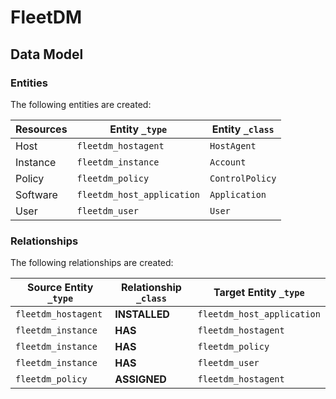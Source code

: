 # FleetDM

<!-- {J1_DOCUMENTATION_MARKER_START} -->
<!--
********************************************************************************
NOTE: ALL OF THE FOLLOWING DOCUMENTATION IS GENERATED USING THE
"j1-integration document" COMMAND. DO NOT EDIT BY HAND! PLEASE SEE THE DEVELOPER
DOCUMENTATION FOR USAGE INFORMATION:

https://github.com/JupiterOne/sdk/blob/main/docs/integrations/development.md
********************************************************************************
-->

## Data Model

### Entities

The following entities are created:

| Resources | Entity `_type`             | Entity `_class` |
| --------- | -------------------------- | --------------- |
| Host      | `fleetdm_hostagent`        | `HostAgent`     |
| Instance  | `fleetdm_instance`         | `Account`       |
| Policy    | `fleetdm_policy`           | `ControlPolicy` |
| Software  | `fleetdm_host_application` | `Application`   |
| User      | `fleetdm_user`             | `User`          |

### Relationships

The following relationships are created:

| Source Entity `_type` | Relationship `_class` | Target Entity `_type`      |
| --------------------- | --------------------- | -------------------------- |
| `fleetdm_hostagent`   | **INSTALLED**         | `fleetdm_host_application` |
| `fleetdm_instance`    | **HAS**               | `fleetdm_hostagent`        |
| `fleetdm_instance`    | **HAS**               | `fleetdm_policy`           |
| `fleetdm_instance`    | **HAS**               | `fleetdm_user`             |
| `fleetdm_policy`      | **ASSIGNED**          | `fleetdm_hostagent`        |

<!--
********************************************************************************
END OF GENERATED DOCUMENTATION AFTER BELOW MARKER
********************************************************************************
-->
<!-- {J1_DOCUMENTATION_MARKER_END} -->
